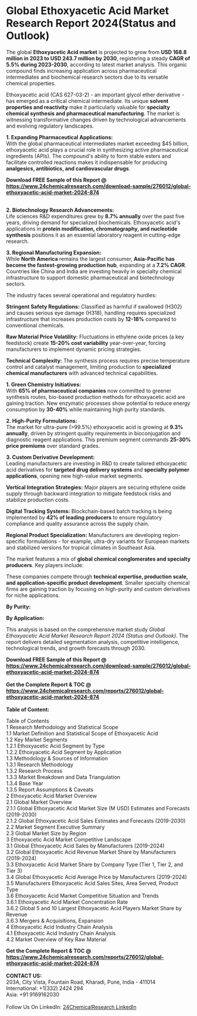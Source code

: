 <h1>Global Ethoxyacetic Acid Market Research Report 2024(Status and Outlook)</h1><p>The global <strong>Ethoxyacetic Acid market</strong> is projected to grow from <strong>USD 168.8 million in 2023 to USD 243.7 million by 2030</strong>, registering a steady <strong>CAGR of 5.5% during 2023-2030</strong>, according to latest market analysis. This organic compound finds increasing application across pharmaceutical intermediates and biochemical research sectors due to its versatile chemical properties.</p><p>Ethoxyacetic acid (CAS 627-03-2) - an important glycol ether derivative - has emerged as a critical chemical intermediate. Its unique <strong>solvent properties and reactivity</strong> make it particularly valuable for <strong>specialty chemical synthesis and pharmaceutical manufacturing</strong>. The market is witnessing transformative changes driven by technological advancements and evolving regulatory landscapes.</p><p><strong>1. Expanding Pharmaceutical Applications:</strong><br>
With the global pharmaceutical intermediates market exceeding $45 billion, ethoxyacetic acid plays a crucial role in synthesizing active pharmaceutical ingredients (APIs). The compound's ability to form stable esters and facilitate controlled reactions makes it indispensable for producing <strong>analgesics, antibiotics, and cardiovascular drugs</strong>.</p><div><b>Download FREE Sample of this Report @ 
            <a href="https://www.24chemicalresearch.com/download-sample/276012/global-ethoxyacetic-acid-market-2024-874">
            https://www.24chemicalresearch.com/download-sample/276012/global-ethoxyacetic-acid-market-2024-874</a></b></div><br><p><strong>2. Biotechnology Research Advancements:</strong><br>
Life sciences R&amp;D expenditures grew by <strong>8.7% annually</strong> over the past five years, driving demand for specialized biochemicals. Ethoxyacetic acid's applications in <strong>protein modification, chromatography, and nucleotide synthesis</strong> positions it as an essential laboratory reagent in cutting-edge research.</p><p><strong>3. Regional Manufacturing Expansion:</strong><br>
While <strong>North America</strong> remains the largest consumer, <strong>Asia-Pacific has become the fastest-growing production hub</strong>, expanding at a <strong>7.2% CAGR</strong>. Countries like China and India are investing heavily in specialty chemical infrastructure to support domestic pharmaceutical and biotechnology sectors.</p><p>The industry faces several operational and regulatory hurdles:</p><p><strong>Stringent Safety Regulations:</strong> Classified as harmful if swallowed (H302) and causes serious eye damage (H318), handling requires specialized infrastructure that increases production costs by <strong>12-18%</strong> compared to conventional chemicals.</p><p><strong>Raw Material Price Volatility:</strong> Fluctuations in ethylene oxide prices (a key feedstock) create <strong>15-20% cost variability</strong> year-over-year, forcing manufacturers to implement dynamic pricing strategies.</p><p><strong>Technical Complexity:</strong> The synthesis process requires precise temperature control and catalyst management, limiting production to <strong>specialized chemical manufacturers</strong> with advanced technical capabilities.</p><p><strong>1. Green Chemistry Initiatives:</strong><br>
With <strong>65% of pharmaceutical companies</strong> now committed to greener synthesis routes, bio-based production methods for ethoxyacetic acid are gaining traction. New enzymatic processes show potential to reduce energy consumption by <strong>30-40%</strong> while maintaining high purity standards.</p><p><strong>2. High-Purity Formulations:</strong><br>
The market for ultra-pure (&gt;99.5%) ethoxyacetic acid is growing at <strong>9.3% annually</strong>, driven by stringent quality requirements in bioconjugation and diagnostic reagent applications. This premium segment commands <strong>25-30% price premiums</strong> over standard grades.</p><p><strong>3. Custom Derivative Development:</strong><br>
Leading manufacturers are investing in R&amp;D to create tailored ethoxyacetic acid derivatives for <strong>targeted drug delivery systems</strong> and <strong>specialty polymer applications</strong>, opening new high-value market segments.</p><p><strong>Vertical Integration Strategies:</strong> Major players are securing ethylene oxide supply through backward integration to mitigate feedstock risks and stabilize production costs.</p><p><strong>Digital Tracking Systems:</strong> Blockchain-based batch tracking is being implemented by <strong>42% of leading producers</strong> to ensure regulatory compliance and quality assurance across the supply chain.</p><p><strong>Regional Product Specialization:</strong> Manufacturers are developing region-specific formulations - for example, ultra-dry variants for European markets and stabilized versions for tropical climates in Southeast Asia.</p><p>The market features a mix of <strong>global chemical conglomerates and specialty producers</strong>. Key players include:</p><p>These companies compete through <strong>technical expertise, production scale, and application-specific product development</strong>. Smaller specialty chemical firms are gaining traction by focusing on high-purity and custom derivatives for niche applications.</p><p><strong>By Purity:</strong></p><p><strong>By Application:</strong></p><p>This analysis is based on the comprehensive market study <em>Global Ethoxyacetic Acid Market Research Report 2024 (Status and Outlook)</em>. The report delivers detailed segmentation analysis, competitive intelligence, technological trends, and growth forecasts through 2030.</p><div><b>Download FREE Sample of this Report @ 
            <a href="https://www.24chemicalresearch.com/download-sample/276012/global-ethoxyacetic-acid-market-2024-874">
            https://www.24chemicalresearch.com/download-sample/276012/global-ethoxyacetic-acid-market-2024-874</a></b></div><br><div><b>Get the Complete Report & TOC @ 
            <a href="https://www.24chemicalresearch.com/reports/276012/global-ethoxyacetic-acid-market-2024-874">
            https://www.24chemicalresearch.com/reports/276012/global-ethoxyacetic-acid-market-2024-874</a></b></div><br>
            <b>Table of Content:</b><p>Table of Contents<br />
1 Research Methodology and Statistical Scope<br />
1.1 Market Definition and Statistical Scope of Ethoxyacetic Acid<br />
1.2 Key Market Segments<br />
1.2.1 Ethoxyacetic Acid Segment by Type<br />
1.2.2 Ethoxyacetic Acid Segment by Application<br />
1.3 Methodology & Sources of Information<br />
1.3.1 Research Methodology<br />
1.3.2 Research Process<br />
1.3.3 Market Breakdown and Data Triangulation<br />
1.3.4 Base Year<br />
1.3.5 Report Assumptions & Caveats<br />
2 Ethoxyacetic Acid Market Overview<br />
2.1 Global Market Overview<br />
2.1.1 Global Ethoxyacetic Acid Market Size (M USD) Estimates and Forecasts (2019-2030)<br />
2.1.2 Global Ethoxyacetic Acid Sales Estimates and Forecasts (2019-2030)<br />
2.2 Market Segment Executive Summary<br />
2.3 Global Market Size by Region<br />
3 Ethoxyacetic Acid Market Competitive Landscape<br />
3.1 Global Ethoxyacetic Acid Sales by Manufacturers (2019-2024)<br />
3.2 Global Ethoxyacetic Acid Revenue Market Share by Manufacturers (2019-2024)<br />
3.3 Ethoxyacetic Acid Market Share by Company Type (Tier 1, Tier 2, and Tier 3)<br />
3.4 Global Ethoxyacetic Acid Average Price by Manufacturers (2019-2024)<br />
3.5 Manufacturers Ethoxyacetic Acid Sales Sites, Area Served, Product Type<br />
3.6 Ethoxyacetic Acid Market Competitive Situation and Trends<br />
3.6.1 Ethoxyacetic Acid Market Concentration Rate<br />
3.6.2 Global 5 and 10 Largest Ethoxyacetic Acid Players Market Share by Revenue<br />
3.6.3 Mergers & Acquisitions, Expansion<br />
4 Ethoxyacetic Acid Industry Chain Analysis<br />
4.1 Ethoxyacetic Acid Industry Chain Analysis<br />
4.2 Market Overview of Key Raw Material</p><div><b>Get the Complete Report & TOC @ 
            <a href="https://www.24chemicalresearch.com/reports/276012/global-ethoxyacetic-acid-market-2024-874">
            https://www.24chemicalresearch.com/reports/276012/global-ethoxyacetic-acid-market-2024-874</a></b></div><br><b>CONTACT US:</b><br>
            203A, City Vista, Fountain Road, Kharadi, Pune, India - 411014<br>
            International: +1(332) 2424 294<br>
            Asia: +91 9169162030 <br><br>
            Follow Us On LinkedIn: <a href="https://www.linkedin.com/company/24chemicalresearch/">24ChemicalResearch LinkedIn</a>